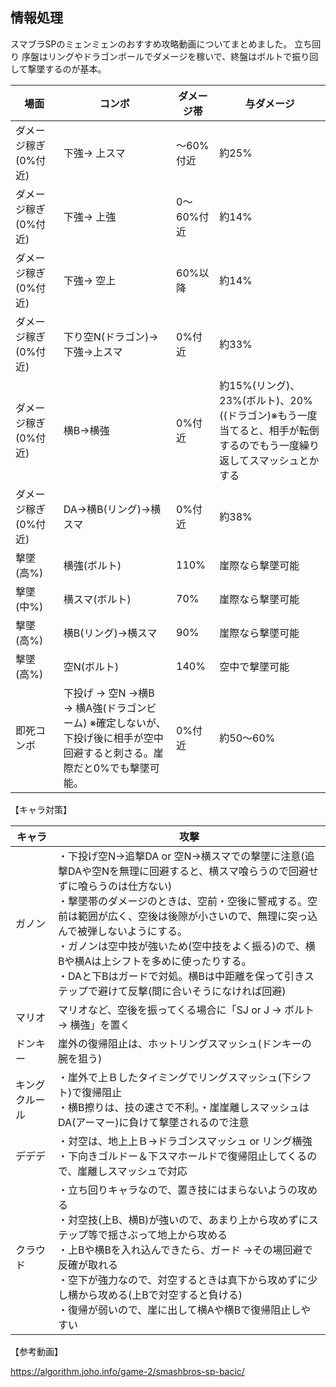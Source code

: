 ## 情報処理

スマブラSPのミェンミェンのおすすめ攻略動画についてまとめました。
立ち回り
序盤はリングやドラゴンボールでダメージを稼いで、終盤はボルトで振り回して撃墜するのが基本。

場面|コンボ|ダメージ帯|与ダメージ
--|--|--|--
ダメージ稼ぎ(0%付近)|下強→ 上スマ|〜60%付近|約25%
ダメージ稼ぎ(0%付近)|下強→ 上強|0〜60%付近|約14%
ダメージ稼ぎ(0%付近)|下強→ 空上|60%以降|約14%
ダメージ稼ぎ(0%付近)|下り空N(ドラゴン)→下強→上スマ|0%付近|約33%
ダメージ稼ぎ(0%付近)|横B→横強|0%付近|約15%(リング)、23%(ボルト)、20%((ドラゴン)※もう一度当てると、相手が転倒するのでもう一度繰り返してスマッシュとかする
ダメージ稼ぎ(0%付近)|DA→横B(リング)→横スマ|0%付近|約38%
撃墜(高%)|横強(ボルト)|110%|崖際なら撃墜可能
撃墜(中%)|横スマ(ボルト)|70%|崖際なら撃墜可能
撃墜(高%)|横B(リング)→横スマ|90%|崖際なら撃墜可能
撃墜(高%)|空N(ボルト)|140%|空中で撃墜可能
即死コンボ|下投げ → 空N →横B → 横A強(ドラゴンビーム) ※確定しないが、下投げ後に相手が空中回避すると刺さる。崖際だと0%でも撃墜可能。|0%付近|約50〜60%

【キャラ対策】

キャラ|攻撃
--|--
ガノン|・下投げ空N→追撃DA or 空N→横スマでの撃墜に注意(追撃DAや空Nを無理に回避すると、横スマ喰らうので回避せずに喰らうのは仕方ない)<br>・撃墜帯のダメージのときは、空前・空後に警戒する。空前は範囲が広く、空後は後隙が小さいので、無理に突っ込んで被弾しないようにする。<br>・ガノンは空中技が強いため(空中技をよく振る)ので、横Bや横Aは上シフトを多めに使ったりする。<br>・DAと下Bはガードで対処。横Bは中距離を保って引きステップで避けて反撃(間に合いそうになければ回避)
マリオ|マリオなど、空後を振ってくる場合に「SJ or J → ボルト → 横強」を置く
ドンキー|崖外の復帰阻止は、ホットリングスマッシュ(ドンキーの腕を狙う)
キングクルール|・崖外で上Ｂしたタイミングでリングスマッシュ(下シフト)で復帰阻止<br>・横B擦りは、技の速さで不利。・崖崖離しスマッシュはDA(アーマー)に負けて撃墜されるので注意
デデデ|・対空は、地上上Ｂ→ドラゴンスマッシュ or リング横強<br>・下向きゴルドー＆下スマホールドで復帰阻止してくるので、崖離しスマッシュで対応
クラウド|・立ち回りキャラなので、置き技にはまらないようの攻める<br>・対空技(上B、横B)が強いので、あまり上から攻めずにステップ等で揺さぶって地上から攻める<br>・上Bや横Bを入れ込んできたら、ガード →その場回避で反確が取れる<br>・空下が強力なので、対空するときは真下から攻めずに少し横から攻める(上Bで対空すると負ける)<br>・復帰が弱いので、崖に出して横Aや横Bで復帰阻止しやすい

【参考動画】

https://algorithm.joho.info/game-2/smashbros-sp-bacic/